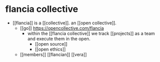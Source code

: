 # flancia collective

- [[flancia]] is a [[collective]]. an [[open collective]].
  - [[go]] https://opencollective.com/flancia
    - within the [[flancia collective]] we track [[projects]] as a team and execute them in the open.
      - [[open source]]
      - [[open ethics]]
  - [[members]] [[flancian]] [[vera]] 

